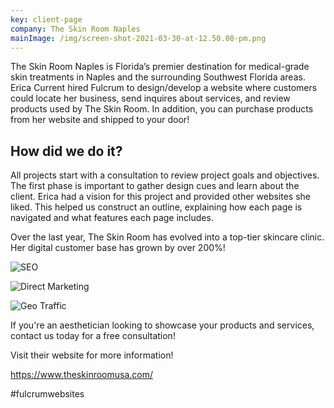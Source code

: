 ```yaml
---
key: client-page
company: The Skin Room Naples
mainImage: /img/screen-shot-2021-03-30-at-12.50.08-pm.png
---
```

The Skin Room Naples is Florida’s premier destination for medical-grade skin treatments in Naples and the surrounding Southwest Florida areas. Erica Current hired Fulcrum to design/develop a website where customers could locate her business, send inquires about services, and review products used by The Skin Room. In addition, you can purchase products from her website and shipped to your door! 

## How did we do it? 

All projects start with a consultation to review project goals and objectives. The first phase is important to gather design cues and learn about the client. Erica had a vision for this project and provided other websites she liked. This helped us construct an outline, explaining how each page is navigated and what features each page includes. 

Over the last year, The Skin Room has evolved into a top-tier skincare clinic. Her digital customer base has grown by over 200%! 

![SEO](/img/screen-shot-2021-06-23-at-11.35.57-am.png "Increase Website Traffic")

![Direct Marketing](/img/screen-shot-2021-06-23-at-11.36.28-am.png "Website Traffic by Sources")

![Geo Traffic](/img/screen-shot-2021-06-23-at-11.37.39-am.png "Optimize Website Geo Traffic")

If you're an aesthetician looking to showcase your products and services, contact us today for a free consultation! 

Visit their website for more information! 

[https://www.theskinroomusa.com/ ](https://www.theskinroomusa.com/)

\#fulcrumwebsites
